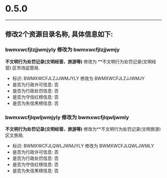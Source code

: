 # 0.5.0

---

## 修改2个资源目录名称, 具体信息如下:

### bwmxwcfjlzjjwmjyly 修改为 bwmxwcfjlzjjwmjy

**不文明行为处罚记录(文明经营、旅游等)** 修改为 **不文明行为处罚记录(文明经营) 区市场监管局.

* 标识: BWMXWCFJLZJJWMJYLY 修改为 BWMXWCFJLZJJWMJY
* 是否为行政许可信息: 否
* 是否为行政处罚信息: 否
* 是否为守信红榜信息: 否
* 是否为失信黑榜信息: 否

### bwmxwcfjlqwljwmjyly 修改为 bwmxwcfjlqwljwmly

**不文明行为处罚记录(文明经营、旅游等)** 修改为**不文明行为处罚记录(文明旅游) 区文旅局.

* 标识: BWMXWCFJLQWLJWMJYLY 修改为 BWMXWCFJLQWLJWMLY
* 是否为行政许可信息: 否
* 是否为行政处罚信息: 否
* 是否为守信红榜信息: 否
* 是否为失信黑榜信息: 否